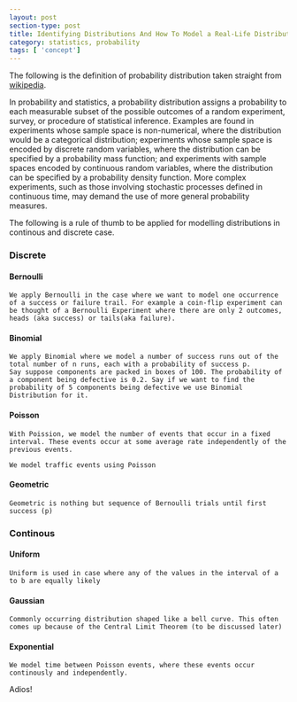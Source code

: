 ```yaml
---
layout: post
section-type: post
title: Identifying Distributions And How To Model a Real-Life Distribution
category: statistics, probability
tags: [ 'concept']
---
```


The following is the definition of probability distribution taken straight from [wikipedia](https://en.wikipedia.org/wiki/Probability_distribution).

In probability and statistics, a probability distribution assigns a probability to each measurable subset of the possible outcomes of a random experiment, survey, or procedure of statistical inference. Examples are found in experiments whose sample space is non-numerical, where the distribution would be a categorical distribution; experiments whose sample space is encoded by discrete random variables, where the distribution can be specified by a probability mass function; and experiments with sample spaces encoded by continuous random variables, where the distribution can be specified by a probability density function. More complex experiments, such as those involving stochastic processes defined in continuous time, may demand the use of more general probability measures.

The following is a rule of thumb to be applied for modelling distributions in continous and discrete case.

### Discrete

#### Bernoulli

	We apply Bernoulli in the case where we want to model one occurrence of a success or failure trail. For example a coin-flip experiment can be thought of a Bernoulli Experiment where there are only 2 outcomes, heads (aka success) or tails(aka failure). 

#### Binomial

	We apply Binomial where we model a number of success runs out of the total number of n runs, each with a probability of success p. 
	Say suppose components are packed in boxes of 100. The probability of a component being defective is 0.2. Say if we want to find the probability of 5 components being defective we use Binomial Distribution for it.


#### Poisson

	With Poission, we model the number of events that occur in a fixed interval. These events occur at some average rate independently of the previous events.

	We model traffic events using Poisson

#### Geometric

	Geometric is nothing but sequence of Bernoulli trials until first success (p)

### Continous

#### Uniform

	Uniform is used in case where any of the values in the interval of a to b are equally likely

#### Gaussian

	Commonly occurring distribution shaped like a bell curve. This often comes up because of the Central Limit Theorem (to be discussed later)

#### Exponential

	We model time between Poisson events, where these events occur continously and independently.

Adios!
